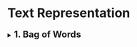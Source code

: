# Text Representation

<div style='width:1000px;margin:auto'>
<details><summary><b style='font-size:20px'>1. Bag of Words</b></summary><p>
~~~
cnt_vectorizer = CountVectorizer(dtype=np.float32,
            strip_accents='unicode', analyzer='word',token_pattern=r'\w{1,}',
            ngram_range=(1, 3),min_df=3)


# we fit count vectorizer to get ngrams from both train and test data.
cnt_vectorizer.fit(list(train_df.cleaned_text.values) + list(test_df.cleaned_text.values))

xtrain_cntv =  cnt_vectorizer.transform(train_df.cleaned_text.values) 
xtest_cntv = cnt_vectorizer.transform(test_df.cleaned_text.values)
~~~
</p></details>

<details><summary><b style='font-size:20px'>2. TF-IDF</b></summary><p>
<p><b>NOTE:</b> You can build TF-IDF followed by search engine instead of ML models, and calculate cosine similarity between the quest and your documents using inverted index O(1) using Whoosh python library.</p>
~~~
# Always start with these features. They work (almost) everytime!
tfv = TfidfVectorizer(dtype=np.float32, min_df=3,  max_features=None, 
            strip_accents='unicode', analyzer='word',token_pattern=r'\w{1,}',
            ngram_range=(1, 3), use_idf=1,smooth_idf=1,sublinear_tf=1,
            stop_words = 'english')

# Fitting TF-IDF to both training and test sets (semi-supervised learning)
tfv.fit(list(train_df.cleaned_text.values) + list(test_df.cleaned_text.values))
xtrain_tfv =  tfv.transform(train_df.cleaned_text.values) 
xvalid_tfv = tfv.transform(test_df.cleaned_text.values)
~~~
</p></details>

<details><summary><b style='font-size:20px'>3. Hashing Features</b></summary><p>
~~~
# Always start with these features. They work (almost) everytime!
hv = HashingVectorizer(dtype=np.float32,
            strip_accents='unicode', analyzer='word',
            ngram_range=(1, 4),n_features=2**12,non_negative=True)
# Fitting Hash Vectorizer to both training and test sets (semi-supervised learning)
hv.fit(list(train_df.cleaned_text.values) + list(test_df.cleaned_text.values))
xtrain_hv =  hv.transform(train_df.cleaned_text.values) 
xvalid_hv = hv.transform(test_df.cleaned_text.values)
y_train = train_df.target.values
~~~
</p></details>
</div>